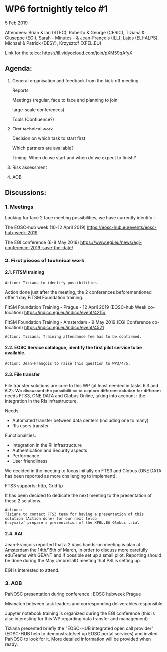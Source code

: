 #  WP6 fortnightly telco #1

5 Feb 2019

Attendees: Brian & Ian (STFC), Roberto & George (CERIC), Tiziana & Giuseppe (EGI), Sarah - Minutes - & Jean-François (ILL), Lajos (ELI-ALPS), Michael & Patrick (DESY), Krzysztof (XFEL.EU)

Link for the telco: https://ill.vidyocloud.com/join/pXM59qAfyX

## Agenda:

1. General organisation and feedback from the kick-off meeting

    Reports

    Meetings (regular, face to face and planning to join 

    large-scale conferences)

    Tools (Confluence?)

2. First technical work

    Decision on which task to start first

    Which partners are available?

    Timing. When do we start and when do we expect to finish?

3. Risk assessment

4. AOB

## Discussions:

### 1. Meetings

Looking for face 2 face meeting possibilities, we have currently identify :

The EOSC-hub week (10-12 April 2019) https://eosc-hub.eu/events/eosc-hub-week-2019

The EGI conference (6-8 May 2019) https://www.egi.eu/news/egi-conference-2019-save-the-date/

### 2. First pieces of technical work

#### 2.1. FiTSM training

```
Action: Tiziana to identify possibilities.
```

Action done just after the meeting, the 2 conferences beforementioned offer 1 day FiTSM Foundation training.

FitSM Foundation Training - Prague - 12 April 2019 (EOSC-hub Week co-location)
    https://indico.egi.eu/indico/event/4215/

FitSM Foundation Training - Amsterdam - 9 May 2019 (EGI Conference co-location)
    https://indico.egi.eu/indico/event/4521

```
Action: Tiziana. Training attendance fee has to be confirmed.
```



#### 2.2. EOSC Service catalogue, identify the first pilot service to be available.

```
Action: Jean-François to raise this question to WP3/4/5.
```

#### 2.3. File transfer

File transfer solutions are core to this WP (at least needed in tasks 6.3 and 6.7). We discussed the possibilities to explore different solution for different needs FTS3, ONE DATA and  Globus Online, taking into account : the integration in the RIs infrastructure,

Needs:
- Automated transfer between data centers (including one to many)
- RIs users transfer

Functionalities:
- Integration in the RI infrastructure
- Authentication and Security aspects
- Performance
- User friendliness

We decided in the meeting to focus initially on FTS3 and Globus (ONE DATA has been reported as more challenging to implement).

FTS3 supports: http, Gridftp

It has been decided to dedicate the next meeting to the presentation of these 2 solutions.

```
Actions:
Tiziana to contact FTS3 team for having a presentation of this solution (Action done) for our next telco
Krzysztof prepare a presentation of the XFEL.EU Globus trial
```

#### 2.4. AAI 

Jean-François reported that a 2 days hands-on meeting is plan at Amsterdam the 14th/15th of March, in order to discuss more carefully eduTeams with GEANT and if possible set up a small pilot. Reporting should be done during the May UmbrellaID meeting that PSI is setting up.

EGI is interested to attend.

### 3. AOB 

PaNOSC presentation during conference : EOSC hubweek Prague

Mismatch between task leaders and corresponding deliverables responsible

Jupyter notebook training is organized during the EGI conference (this is also interesting for this WP regarding data transfer and management)

Tiziana presented briefly the "EOSC-HUB integrated open call provider" (EOSC-HUB help to demonstrate/set up EOSC portal services) and invited PaNOSC to look for it. More detailed information will be provided when ready.



